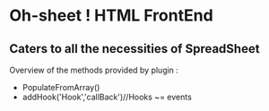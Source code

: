 Oh-sheet ! HTML FrontEnd
======================
Caters to all the necessities of SpreadSheet 
----------------------
Overview of the methods provided by plugin : 
- PopulateFromArray() 
- addHook('Hook','callBack')//Hooks ~= events
